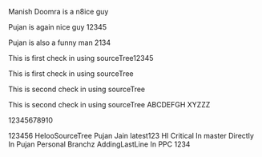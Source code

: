 Manish Doomra is a n8ice guy

Pujan is again nice guy 12345

Pujan is also a funny man 2134

This is first check in using sourceTree12345

This is first check in using sourceTree

This is second check in using sourceTree

This is second check in using sourceTree ABCDEFGH XYZZZ

12345678910

123456
HelooSourceTree
Pujan Jain
latest123
HI Critical
In master Directly
In Pujan Personal Branchz
AddingLastLine
In PPC
1234

